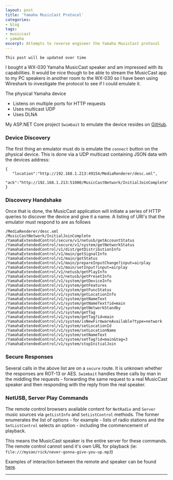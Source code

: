 ```yaml
---
layout: post
title: 'Yamaha MusicCast Protocol'
categories:
- blog
tags: 
- musiccast
- yamaha
excerpt: Attempts to reverse engineer the Yamaha MusicCast protocol
---
```


    This post will be updated over time

I bought a WX-030 Yamaha MusicCast speaker and am impressed with its capabilities. It would be nice though to be able to stream the MusicCast app to my PC speakers 
in another room to the WX-030 so I have been using Wireshark to investigate the protocol to see if I could emulate it.


The physical Yamaha device
- Listens on multiple ports for HTTP requests
- Uses multicast UDP
- Uses DLNA

My ASP.NET Core project `Swimbait` to emulate the device resides on [GitHub](https://github.com/neutmute/swimbait).

### Device Discovery
The first thing an emulator must do is emulate the `connect` button on the physical device.
This is done via a UDP multicast containing JSON data with the devices address:

    {
       "location":"http://192.168.1.213:49154/MediaRenderer/desc.xml",
       "ack":"http://192.168.1.213:51000/MusicCastNetwork/InitialJoinComplete"
    }


### Discovery Handshake
Once that is done, the MusicCast application will initiate a series of HTTP queries to discover the device and give it a name. A listing of URI's that the emulator must respond to are as follows

	/MediaRenderer/desc.xml
    /MusicCastNetwork/InitialJoinComplete
    /YamahaExtendedControl/secure/v1/netusb/getAccountStatus
    /YamahaExtendedControl/secure/v1/system/getNetworkStatus
    /YamahaExtendedControl/v1/dist/getDistributionInfo
    /YamahaExtendedControl/v1/main/getSignalInfo
    /YamahaExtendedControl/v1/main/getStatus
    /YamahaExtendedControl/v1/main/prepareInputChange?input=airplay
    /YamahaExtendedControl/v1/main/setInput?input=airplay
    /YamahaExtendedControl/v1/netusb/getPlayInfo
    /YamahaExtendedControl/v1/netusb/getPresetInfo
    /YamahaExtendedControl/v1/system/getDeviceInfo
    /YamahaExtendedControl/v1/system/getFeatures
    /YamahaExtendedControl/v1/system/getFuncStatus
    /YamahaExtendedControl/v1/system/getLocationInfo
    /YamahaExtendedControl/v1/system/getNameText
    /YamahaExtendedControl/v1/system/getNameText?id=main
    /YamahaExtendedControl/v1/system/getNetworkStandby
    /YamahaExtendedControl/v1/system/getTag
    /YamahaExtendedControl/v1/system/getTag?id=main
    /YamahaExtendedControl/v1/system/isNewFirmwareAvailable?type=network
    /YamahaExtendedControl/v1/system/setLocationId
    /YamahaExtendedControl/v1/system/setLocationName
    /YamahaExtendedControl/v1/system/setNameText
    /YamahaExtendedControl/v1/system/setTag?id=main&tag=3
    /YamahaExtendedControl/v1/system/stopInitialJoin
  
### Secure Responses
Several calls in the above list are on a `secure` route. It is unknown whether the responses are ROT-13 or AES.
`Swimbait` handles these calls by man in the middling the requests - forwarding the same request to a real MusicCast speaker and then responding with the reply from the real speaker.

### NetUSB, Server Play Commands
The remote control browsers available content for `NetRadio` and `Server` music sources via `getListInfo` and `SetListControl` methods. The former enumerates the list of options - for example - lists of radio stations and the `SetListControl` selects an option - including the commencement of playback.

This means the MusicCast speaker is the entire server for these commands. The remote control cannot send it's own URL for playback (ie: `file:///mysan/rick/never-gonna-give-you-up.mp3`)

Examples of interaction between the remote and speaker can be found [here](https://github.com/neutmute/swimbait/tree/master/doc/caps).  

---
